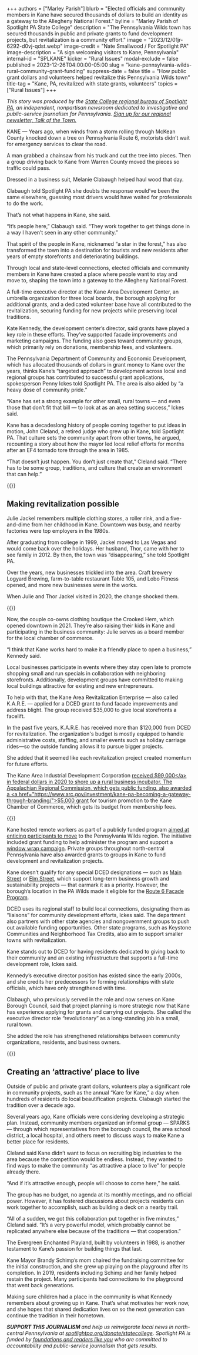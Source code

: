 +++
authors = ["Marley Parish"]
blurb = "Elected officials and community members in Kane have secured thousands of dollars to build an identity as a gateway to the Allegheny National Forest."
byline = "Marley Parish of Spotlight PA State College"
description = "The Pennsylvania Wilds town has secured thousands in public and private grants to fund development projects, but revitalization is a community effort."
image = "2023/12/01jr-6292-d0vj-qdst.webp"
image-credit = "Nate Smallwood / For Spotlight PA"
image-description = "A sign welcoming visitors to Kane, Pennsylvania"
internal-id = "SPLKANE"
kicker = "Rural Issues"
modal-exclude = false
published = 2023-12-26T04:00:00-05:00
slug = "kane-pennsylvania-wilds-rural-community-grant-funding"
suppress-date = false
title = "How public grant dollars and volunteers helped revitalize this Pennsylvania Wilds town"
title-tag = "Kane, PA, revitalized with state grants, volunteers"
topics = ["Rural Issues"]
+++

<em>This story was produced by the </em><a href="https://www.spotlightpa.org/statecollege"><em>State College regional bureau of Spotlight PA</em></a><em>, an independent, nonpartisan newsroom dedicated to investigative and public-service journalism for Pennsylvania. </em><a href="https://www.spotlightpa.org/newsletters/talkofthetown"><em>Sign up for our regional newsletter, Talk of the Town.</em></a>

KANE — Years ago, when winds from a storm rolling through McKean County knocked down a tree on Pennsylvania Route 6, motorists didn’t wait for emergency services to clear the road.

A man grabbed a chainsaw from his truck and cut the tree into pieces. Then a group driving back to Kane from Warren County moved the pieces so traffic could pass.

Dressed in a business suit, Melanie Clabaugh helped haul wood that day.

Clabaugh told Spotlight PA she doubts the response would’ve been the same elsewhere, guessing most drivers would have waited for professionals to do the work.

That’s not what happens in Kane, she said.

“It’s people here,” Clabaugh said. “They work together to get things done in a way I haven’t seen in any other community.”

That spirit of the people in Kane, nicknamed “a star in the forest,” has also transformed the town into a destination for tourists and new residents after years of empty storefronts and deteriorating buildings.

Through local and state-level connections, elected officials and community members in Kane have created a place where people want to stay and move to, shaping the town into a gateway to the Allegheny National Forest.

A full-time executive director at the Kane Area Development Center, an umbrella organization for three local boards, the borough applying for additional grants, and a dedicated volunteer base have all contributed to the revitalization, securing funding for new projects while preserving local traditions.

<script src="https://www.spotlightpa.org/embed.js" async></script><div data-spl-embed-version="1" data-spl-src="https://www.spotlightpa.org/embeds/newsletter/?cta=Sign%20up%20for%20our%20new%20regional%20newsletter%2C%20%3Cb%3ETalk%20of%20the%20Town%3C%2Fb%3E%2C%20and%20get%20all%20the%20news%20and%20notes%20from%20State%20College%20and%20north-central%20PA.&button=Sign%20Up%20Now&preselect=state_college&eyebrow=DON'T%20MISS%20A%20BEAT"></div>

Kate Kennedy, the development center’s director, said grants have played a key role in these efforts. They’ve supported facade improvements and marketing campaigns. The funding also goes toward community groups, which primarily rely on donations, membership fees, and volunteers.

The Pennsylvania Department of Community and Economic Development, which has allocated thousands of dollars in grant money to Kane over the years, thinks Kane’s “targeted approach” to development across local and regional groups has contributed to successful grant applications, spokesperson Penny Ickes told Spotlight PA. The area is also aided by “a heavy dose of community pride.”

“Kane has set a strong example for other small, rural towns — and even those that don’t fit that bill — to look at as an area setting success,” Ickes said.

Kane has a decadeslong history of people coming together to put ideas in motion, John Cleland, a retired judge who grew up in Kane, told Spotlight PA. That culture sets the community apart from other towns, he argued, recounting a story about how the mayor led local relief efforts for months after an EF4 tornado tore through the area in 1985.

“That doesn’t just happen. You don’t just create that,” Cleland said. “There has to be some group, traditions, and culture that create an environment that can help.”

{{<picture src="2023/12/01jr-60hb-vbxa-z8pf.jpeg" width-ratio="5419" height-ratio="3871" description="A portrait of Kate Kennedy" caption="Kate Kennedy is the full-time executive director at the Kane Area Development Center." credit="Nate Smallwood / For Spotlight PA">}}

## Making revitalization possible

Julie Jackel remembers multiple clothing stores, a roller rink, and a five-and-dime from her childhood in Kane. Downtown was busy, and nearby factories were top employers in the 1980s.

After graduating from college in 1999, Jackel moved to Las Vegas and would come back over the holidays. Her husband, Thor, came with her to see family in 2012. By then, the town was “disappearing,” she told Spotlight PA.

Over the years, new businesses trickled into the area. Craft brewery Logyard Brewing, farm-to-table restaurant Table 105, and Lobo Fitness opened, and more new businesses were in the works.

When Julie and Thor Jackel visited in 2020, the change shocked them.

{{<picture src="2023/12/01jr-608q-fndh-a94p.jpeg" width-ratio="6412" height-ratio="4580" description="Julie Jackel helps a customer in her store, the Crooked Hem, in Kane, Pennsylvania." caption="Julie Jackel helps a customer in her store, the Crooked Hem, in Kane, Pennsylvania." credit="Nate Smallwood / For Spotlight PA">}}

Now, the couple co-owns clothing boutique the Crooked Hem, which opened downtown in 2021. They’re also raising their kids in Kane and participating in the business community: Julie serves as a board member for the local chamber of commerce.

“I think that Kane works hard to make it a friendly place to open a business,” Kennedy said.

Local businesses participate in events where they stay open late to promote shopping small and run specials in collaboration with neighboring storefronts. Additionally, development groups have committed to making local buildings attractive for existing and new entrepreneurs.

To help with that, the Kane Area Revitalization Enterprise — also called K.A.R.E. — applied for a DCED grant to fund facade improvements and address blight. The group received $35,000 to give local storefronts a facelift.

In the past five years, K.A.R.E. has received more than $120,000 from DCED for revitalization. The organization&#39;s budget is mostly equipped to handle administrative costs, staffing, and smaller events such as holiday carriage rides—so the outside funding allows it to pursue bigger projects.

She added that it seemed like each revitalization project created momentum for future efforts.

The Kane Area Industrial Development Corporation <a href="https://www.rd.usda.gov/newsroom/news-release/trump-administration-invest-205000-rural-business-development-grants-rural">received $99,000</a> in federal dollars in 2020 to shore up a rural business incubator. The Appalachian Regional Commission, which gets public funding, also awarded a <a href="https://www.arc.gov/investment/kane-pa-becoming-a-gateway-through-branding/">$5,000 grant</a> for tourism promotion to the Kane Chamber of Commerce, which gets its budget from membership fees.

{{<picture src="2023/12/01jr-60w1-rjj9-tz6q.jpeg" width-ratio="4624" height-ratio="3303" description="A mural in Kane, Pennsylvania" caption="" credit="Nate Smallwood / For Spotlight PA">}}

Kane hosted remote workers as part of a publicly funded program <a href="https://www.spotlightpa.org/statecollege/2023/10/pennsylvania-wilds-are-working-rural-remote/">aimed at enticing participants to move</a> to the Pennsylvania Wilds region. The initiative included grant funding to help administer the program and support a <a href="https://pawilds.com/picture-yourself-in-bellefonte-and-kane-with-window-wraps-highlighting-downtown-opportunities/#:~:text=Both%20towns%20are%20part%20of,to%20join%20in%20the%20momentum.">window wrap campaign</a>. Private groups throughout north-central Pennsylvania have also awarded grants to groups in Kane to fund development and revitalization projects.

Kane doesn’t qualify for any special DCED designations — such as <a href="https://padowntown.org/programs/main-street-program/">Main Street</a> or <a href="https://padowntown.org//assets/pdfs/resources/Introducing_TheElmStreetApproach-1573143829.pdf">Elm Street</a>, which support long-term business growth and sustainability projects — that earmark it as a priority. However, the borough’s location in the PA Wilds made it eligible for the <a href="https://paroute6.com/pa-route-6-facade-program/">Route 6 Facade Program</a>.

DCED uses its regional staff to build local connections, designating them as “liaisons” for community development efforts, Ickes said. The department also partners with other state agencies and nongovernment groups to push out available funding opportunities. Other state programs, such as Keystone Communities and Neighborhood Tax Credits, also aim to support smaller towns with revitalization.

Kane stands out to DCED for having residents dedicated to giving back to their community and an existing infrastructure that supports a full-time development role, Ickes said.

Kennedy’s executive director position has existed since the early 2000s, and she credits her predecessors for forming relationships with state officials, which have only strengthened with time.

Clabaugh, who previously served in the role and now serves on Kane Borough Council, said that project planning is more strategic now that Kane has experience applying for grants and carrying out projects. She called the executive director role “revolutionary” as a long-standing job in a small, rural town.

She added the role has strengthened relationships between community organizations, residents, and business owners.

{{<picture src="2023/12/01jr-6294-jsqf-7847.webp" width-ratio="6883" height-ratio="4916" description="A brown playground" caption="The Evergreen Enchanted Playland was built by Kane volunteers in 1988." credit="Nate Smallwood / For Spotlight PA">}}

## Creating an ‘attractive’ place to live

Outside of public and private grant dollars, volunteers play a significant role in community projects, such as the annual “Kare for Kane,” a day when hundreds of residents do local beautification projects. Clabaugh started the tradition over a decade ago.

Several years ago, Kane officials were considering developing a strategic plan. Instead, community members organized an informal group — SPARKS — through which representatives from the borough council, the area school district, a local hospital, and others meet to discuss ways to make Kane a better place for residents.

Cleland said Kane didn’t want to focus on recruiting big industries to the area because the competition would be endless. Instead, they wanted to find ways to make the community “as attractive a place to live” for people already there.

“And if it’s attractive enough, people will choose to come here,” he said.

<script src="https://www.spotlightpa.org/embed.js" async></script><div data-spl-embed-version="1" data-spl-src="https://www.spotlightpa.org/embeds/donate/"></div>

The group has no budget, no agenda at its monthly meetings, and no official power. However, it has fostered discussions about projects residents can work together to accomplish, such as building a deck on a nearby trail.

“All of a sudden, we got this collaboration put together in five minutes,” Cleland said. “It’s a very powerful model, which probably cannot be replicated anywhere else because of the traditions — that cooperation.”

The Evergreen Enchanted Playland, built by volunteers in 1988, is another testament to Kane’s passion for building things that last.

Kane Mayor Brandy Schimp’s mom chaired the fundraising committee for the initial construction, and she grew up playing on the playground after its completion. In 2019, residents including Schimp and her family helped restain the project. Many participants had connections to the playground that went back generations.

Making sure children had a place in the community is what Kennedy remembers about growing up in Kane. That’s what motivates her work now, and she hopes that shared dedication lives on so the next generation can continue the tradition in their hometown.

<strong><em>SUPPORT THIS JOURNALISM </em></strong><em>and help us reinvigorate local news in north-central Pennsylvania at </em><a href="http://spotlightpa.org/donate/statecollege"><em>spotlightpa.org/donate/statecollege</em></a><em>. Spotlight PA is funded by </em><a href="https://www.spotlightpa.org/support"><em>foundations and readers like you</em></a><em> who are committed to accountability and public-service journalism that gets results.</em>

